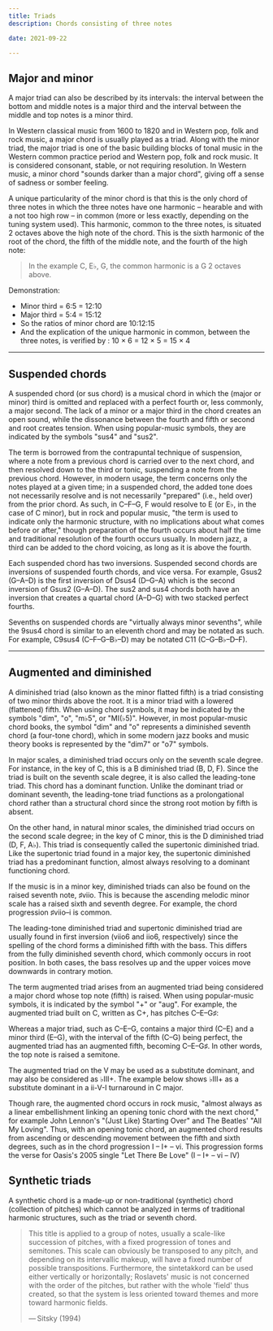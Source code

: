 ```yaml
---
title: Triads
description: Chords consisting of three notes

date: 2021-09-22

---
```


<script setup>
  import triad from '#/db/chord/triads.yaml'
</script>

## Major and minor

A major triad can also be described by its intervals: the interval between the bottom and middle notes is a major third and the interval between the middle and top notes is a minor third.

In Western classical music from 1600 to 1820 and in Western pop, folk and rock music, a major chord is usually played as a triad. Along with the minor triad, the major triad is one of the basic building blocks of tonal music in the Western common practice period and Western pop, folk and rock music. It is considered consonant, stable, or not requiring resolution. In Western music, a minor chord "sounds darker than a major chord", giving off a sense of sadness or somber feeling.

<chroma-profile-collection :collection="triad.majmin" />

A unique particularity of the minor chord is that this is the only chord of three notes in which the three notes have one harmonic – hearable and with a not too high row – in common (more or less exactly, depending on the tuning system used). This harmonic, common to the three notes, is situated 2 octaves above the high note of the chord. This is the sixth harmonic of the root of the chord, the fifth of the middle note, and the fourth of the high note:

> In the example C, E♭, G, the common harmonic is a G 2 octaves above.

Demonstration:

- Minor third = 6:5 = 12:10
- Major third = 5:4 = 15:12
- So the ratios of minor chord are 10:12:15
- And the explication of the unique harmonic in common, between the three notes, is verified by : 10 × 6 = 12 × 5 = 15 × 4

---

## Suspended chords

A suspended chord (or sus chord) is a musical chord in which the (major or minor) third is omitted and replaced with a perfect fourth or, less commonly, a major second. The lack of a minor or a major third in the chord creates an open sound, while the dissonance between the fourth and fifth or second and root creates tension. When using popular-music symbols, they are indicated by the symbols "sus4" and "sus2".

The term is borrowed from the contrapuntal technique of suspension, where a note from a previous chord is carried over to the next chord, and then resolved down to the third or tonic, suspending a note from the previous chord. However, in modern usage, the term concerns only the notes played at a given time; in a suspended chord, the added tone does not necessarily resolve and is not necessarily "prepared" (i.e., held over) from the prior chord. As such, in C–F–G, F would resolve to E (or E♭, in the case of C minor), but in rock and popular music, "the term is used to indicate only the harmonic structure, with no implications about what comes before or after," though preparation of the fourth occurs about half the time and traditional resolution of the fourth occurs usually. In modern jazz, a third can be added to the chord voicing, as long as it is above the fourth.

Each suspended chord has two inversions. Suspended second chords are inversions of suspended fourth chords, and vice versa. For example, Gsus2 (G–A–D) is the first inversion of Dsus4 (D–G–A) which is the second inversion of Gsus2 (G–A–D). The sus2 and sus4 chords both have an inversion that creates a quartal chord (A–D–G) with two stacked perfect fourths.

Sevenths on suspended chords are "virtually always minor sevenths", while the 9sus4 chord is similar to an eleventh chord and may be notated as such. For example, C9sus4 (C–F–G–B♭–D) may be notated C11 (C–G–B♭–D–F).

<chroma-profile-collection :collection="triad.sus" />

---

## Augmented and diminished

A diminished triad (also known as the minor flatted fifth) is a triad consisting of two minor thirds above the root. It is a minor triad with a lowered (flattened) fifth. When using chord symbols, it may be indicated by the symbols "dim", "o", "m♭5", or "MI(♭5)". However, in most popular-music chord books, the symbol "dim" and "o" represents a diminished seventh chord (a four-tone chord), which in some modern jazz books and music theory books is represented by the "dim7" or "o7" symbols.

In major scales, a diminished triad occurs only on the seventh scale degree. For instance, in the key of C, this is a B diminished triad (B, D, F). Since the triad is built on the seventh scale degree, it is also called the leading-tone triad. This chord has a dominant function. Unlike the dominant triad or dominant seventh, the leading-tone triad functions as a prolongational chord rather than a structural chord since the strong root motion by fifth is absent.

On the other hand, in natural minor scales, the diminished triad occurs on the second scale degree; in the key of C minor, this is the D diminished triad (D, F, A♭). This triad is consequently called the supertonic diminished triad. Like the supertonic triad found in a major key, the supertonic diminished triad has a predominant function, almost always resolving to a dominant functioning chord.

If the music is in a minor key, diminished triads can also be found on the raised seventh note, ♯viio. This is because the ascending melodic minor scale has a raised sixth and seventh degree. For example, the chord progression ♯viio–i is common.

The leading-tone diminished triad and supertonic diminished triad are usually found in first inversion (viio6 and iio6, respectively) since the spelling of the chord forms a diminished fifth with the bass. This differs from the fully diminished seventh chord, which commonly occurs in root position. In both cases, the bass resolves up and the upper voices move downwards in contrary motion.

<chroma-profile-collection :collection="triad.mod" />

The term augmented triad arises from an augmented triad being considered a major chord whose top note (fifth) is raised. When using popular-music symbols, it is indicated by the symbol "+" or "aug". For example, the augmented triad built on C, written as C+, has pitches C–E–G♯:

Whereas a major triad, such as C–E–G, contains a major third (C–E) and a minor third (E–G), with the interval of the fifth (C–G) being perfect, the augmented triad has an augmented fifth, becoming C–E–G♯. In other words, the top note is raised a semitone.

The augmented triad on the V may be used as a substitute dominant, and may also be considered as ♭III+. The example below shows ♭III+ as a substitute dominant in a ii-V-I turnaround in C major.

Though rare, the augmented chord occurs in rock music, "almost always as a linear embellishment linking an opening tonic chord with the next chord," for example John Lennon's "(Just Like) Starting Over" and The Beatles' "All My Loving". Thus, with an opening tonic chord, an augmented chord results from ascending or descending movement between the fifth and sixth degrees, such as in the chord progression I – I+ – vi. This progression forms the verse for Oasis's 2005 single "Let There Be Love" (I – I+ – vi – IV)

## Synthetic triads

A synthetic chord is a made-up or non-traditional (synthetic) chord (collection of pitches) which cannot be analyzed in terms of traditional harmonic structures, such as the triad or seventh chord.

> This title is applied to a group of notes, usually a scale-like succession of pitches, with a fixed progression of tones and semitones. This scale can obviously be transposed to any pitch, and depending on its intervallic makeup, will have a fixed number of possible transpositions. Furthermore, the sintetakkord can be used either vertically or horizontally; Roslavets' music is not concerned with the order of the pitches, but rather with the whole 'field' thus created, so that the system is less oriented toward themes and more toward harmonic fields.
>
> — Sitsky (1994)

<chroma-profile-collection :collection="triad.synthetic" />
